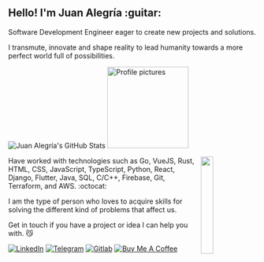 <h2> Hello! I'm Juan Alegría :guitar: </h2>

Software Development Engineer eager to create new projects and solutions.

I transmute, innovate and shape reality to lead humanity towards a more perfect world full of possibilities.

<picture>
  <source media="(prefers-color-scheme: dark)" srcset="https://github-readme-stats.vercel.app/api?username=zejiran&count_private=true&show_icons=true&include_all_commits=true&bg_color=212337&text_color=ff5370&title_color=86e1fc&icon_color=c099ff&border_color=c8d3f5&hide_title=true&hide_border=true&rank_icon=github">
  <img alt="Juan Alegría's GitHub Stats" src="https://github-readme-stats.vercel.app/api?username=zejiran&count_private=true&show_icons=true&theme=swift&include_all_commits=true&hide_title=true&hide_border=true&rank_icon=github">
</picture> 
<picture>
  <source media="(prefers-color-scheme: dark)" srcset="https://user-images.githubusercontent.com/30379522/172539704-8f8af11b-eba6-4185-a861-fd7f30a305fc.gif 165w">
  <img src="https://user-images.githubusercontent.com/30379522/172539704-8f8af11b-eba6-4185-a861-fd7f30a305fc.gif" alt="Profile pictures" width="165">
</picture>

<div>
  <picture>
    <source media="(prefers-color-scheme: dark)" srcset="https://user-images.githubusercontent.com/30379522/164787921-af7efdda-ba61-4bf2-9f85-ba6d67aba24d.gif 100w">
    <img src="https://user-images.githubusercontent.com/30379522/164787921-af7efdda-ba61-4bf2-9f85-ba6d67aba24d.gif" align="right" width="22.5%">
  </picture>
  
  <p> Have worked with technologies such as Go, VueJS, Rust, HTML, CSS, JavaScript, TypeScript, Python, React, Django, Flutter, Java, SQL, C/C++, Firebase, Git, Terraform, and AWS. :octocat: </p>
</div>

I am the type of person who loves to acquire skills for solving the different kind of problems that affect us.

Get in touch if you have a project or idea I can help you with. :smirk_cat: 

[![LinkedIn](https://img.shields.io/badge/LinkedIn-0077B5?style=for-the-badge&logo=linkedin&logoColor=white)](https://www.linkedin.com/in/juanszalegria/) [![Telegram](https://img.shields.io/badge/Telegram-2CA5E0?style=for-the-badge&logo=telegram&logoColor=white)](https://t.me/juanszalegria) [![Gitlab](https://img.shields.io/badge/GitLab-330F63?style=for-the-badge&logo=gitlab&logoColor=white)](https://gitlab.com/zejiran) [![Buy Me A Coffee](https://img.shields.io/badge/-Buy%20Me%20A%20Coffee-orange?style=for-the-badge&logo=buy-me-a-coffee&logoColor=white)](https://www.buymeacoffee.com/juanszalegria) 
